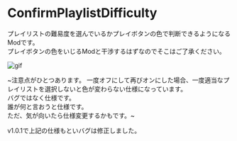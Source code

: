 # ConfirmPlaylistDifficulty

プレイリストの難易度を選んでいるかプレイボタンの色で判断できるようになるModです。<br>
プレイボタンの色をいじるModと干渉するはずなのでそこはご了承ください。

![gif](Gif/ConfirmPlaylistDifficulty.gif)

~注意点がひとつあります。
一度オフにして再びオンにした場合、一度適当なプレイリストを選択しないと色が変わらない仕様になっています。<br>
バグではなく仕様です。<br>
誰が何と言おうと仕様です。<br>
ただ、気が向いたら仕様変更するかもです。~

v1.0.1で上記の仕様もといバグは修正しました。
